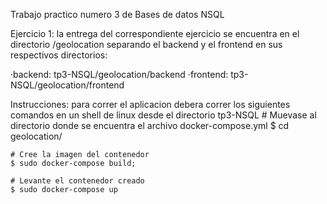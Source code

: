 Trabajo practico numero 3 de Bases de datos NSQL

Ejercicio 1: la entrega del correspondiente ejercicio se encuentra en el directorio /geolocation
separando el backend y el frontend en sus respectivos directorios:

·backend: tp3-NSQL/geolocation/backend
·frontend: tp3-NSQL/geolocation/frontend

Instrucciones: para correr el aplicacion debera correr los siguientes comandos en un shell de linux desde el directorio tp3-NSQL
    # Muevase al directorio donde se encuentra el archivo docker-compose.yml
    $ cd geolocation/

    # Cree la imagen del contenedor
    $ sudo docker-compose build;

    # Levante el contenedor creado
    $ sudo docker-compose up
